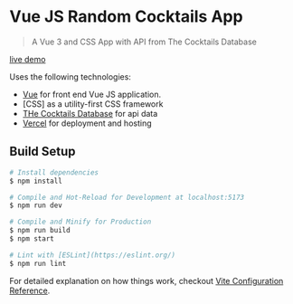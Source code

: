 # Vue JS Random Cocktails App

> A Vue 3 and CSS App with API from The Cocktails Database

[live demo](random-cocktails-p8sn1l54o-maxhiit.vercel.app)

Uses the following technologies:

- [Vue](https://vuejs.org/) for front end Vue JS application.
- [CSS] as a utility-first CSS framework
- [THe Cocktails Database](https://www.thecocktaildb.com/) for api data
- [Vercel](https://vercel.com/) for deployment and hosting

## Build Setup

```bash
# Install dependencies
$ npm install

# Compile and Hot-Reload for Development at localhost:5173
$ npm run dev

# Compile and Minify for Production
$ npm run build
$ npm start

# Lint with [ESLint](https://eslint.org/)
$ npm run lint
```

For detailed explanation on how things work, checkout [Vite Configuration Reference](https://vitejs.dev/config/).
